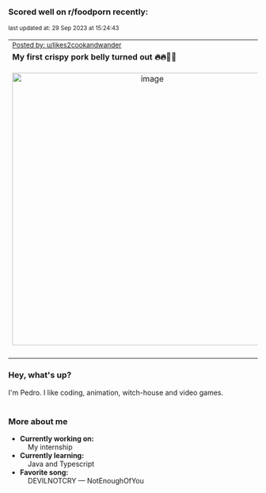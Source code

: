 ### Scored well on r/foodporn recently:

<p align="left"><sub>last updated at: 29 Sep 2023 at 15:24:43</sub></p>

|   |
| --- |
| <sub>[Posted by: u/likes2cookandwander][source]</sub> |
| **My first crispy pork belly turned out 🔥🔥🤌🤌** | 
|<p align="center"> <img alt="image" src="https://i.redd.it/tvkujqs34wqb1.jpg" width="550" /> </p>|
|   |

### Hey, what's up?

I'm Pedro. I like coding, animation, witch-house and video games.<br><br>

### More about me
- **Currently working on:**  
&nbsp;&nbsp;&nbsp;&nbsp;My internship
- **Currently learning:**  
&nbsp;&nbsp;&nbsp;&nbsp;Java and Typescript
- **Favorite song:**  
&nbsp;&nbsp;&nbsp;&nbsp;DEVILNOTCRY — NotEnoughOfYou<br><br>

  



  
  
  
[linkedin]: https://linkedin.com/in/pedro-h-r-gomes-8a487b14a/
[gmail]: mailto:pilique11@gmail.com
[source]: https://reddit.com/r/FoodPorn/comments/16u12ca/my_first_crispy_pork_belly_turned_out/
[redditAPI]: https://www.reddit.com/dev/api/